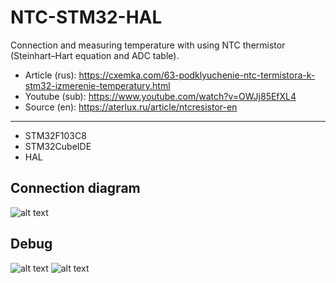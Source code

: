 # NTC-STM32-HAL
 Connection and measuring temperature with using NTC thermistor (Steinhart–Hart equation and ADC table).
* Article (rus): https://cxemka.com/63-podklyuchenie-ntc-termistora-k-stm32-izmerenie-temperatury.html
* Youtube (sub): https://www.youtube.com/watch?v=OWJj85EfXL4
* Source (en): https://aterlux.ru/article/ntcresistor-en
___
* STM32F103C8
* STM32CubeIDE
* HAL
 ## Connection diagram
  ![alt text](https://cxemka.com/upload/art/ntc_stm32/ntc_10k_stm32_connection.svg)
 ## Debug
  ![alt text](https://cxemka.com/upload/art/ntc_stm32/le_ntc_ntp.png)
  ![alt text](https://cxemka.com/upload/art/ntc_stm32/smw_graph_ntc_10k.png)
